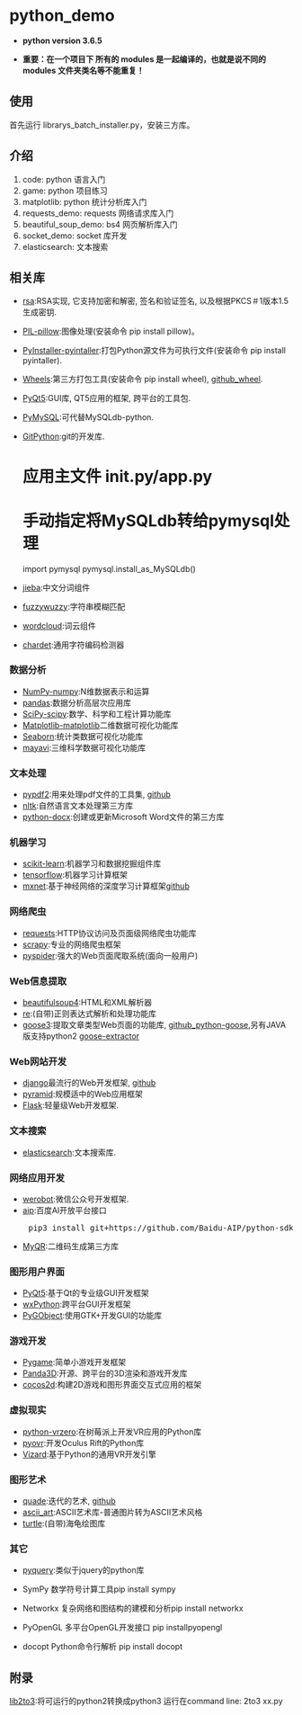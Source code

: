 # python_demo

- **python version 3.6.5**

- **重要：在一个项目下 所有的 modules 是一起编译的，也就是说不同的 modules 文件夹类名等不能重复！**

## 使用
首先运行 librarys_batch_installer.py，安装三方库。

## 介绍

  1. code: python 语言入门
  2. game: python 项目练习
  3. matplotlib: python 统计分析库入门
  4. requests_demo: requests 网络请求库入门
  5. beautiful_soup_demo: bs4 网页解析库入门
  6. socket_demo: socket 库开发
  7. elasticsearch: 文本搜索
  
## 相关库

- [rsa](https://pypi.org/project/rsa/):RSA实现, 它支持加密和解密, 签名和验证签名, 以及根据PKCS＃1版本1.5生成密钥.
- [PIL-pillow](https://pypi.org/project/Pillow/):图像处理(安装命令 pip install pillow)。

- [PyInstaller-pyintaller](http://www.pyinstaller.org):打包Python源文件为可执行文件(安装命令 pip install pyintaller).
- [Wheels](https://pythonwheels.com):第三方打包工具(安装命令 pip install wheel), [github_wheel](https://github.com/pypa/wheel).

- [PyQt5](https://www.riverbankcomputing.com/software/pyqt/):GUI库, QT5应用的框架, 跨平台的工具包.

- [PyMySQL](https://pypi.org/project/PyMySQL/):可代替MySQLdb-python.

- [GitPython](https://pypi.org/project/GitPython/):git的开发库.


    # 应用主文件 __init.py__/app.py
    # 手动指定将MySQLdb转给pymysql处理
    import pymysql
    pymysql.install_as_MySQLdb() 


- [jieba](https://pypi.org/project/jieba/):中文分词组件
- [fuzzywuzzy](https://github.com/seatgeek/fuzzywuzzy):字符串模糊匹配

- [wordcloud](https://github.com/amueller/word_cloud):词云组件

- [chardet](https://github.com/chardet/chardet):通用字符编码检测器

### 数据分析
- [NumPy-numpy](http://www.numpy.org):N维数据表示和运算
- [pandas](http://pandas.pydata.org):数据分析高层次应用库
- [SciPy-scipy](https://www.scipy.org):数学、科学和工程计算功能库
- [Matplotlib-matplotlib](https://matplotlib.org)二维数据可视化功能库
- [Seaborn](http://seaborn.pydata.org/):统计类数据可视化功能库
- [mayavi](http://docs.enthought.com/mayavi/mayavi/):三维科学数据可视化功能库

### 文本处理
- [pypdf2](https://pythonhosted.org/PyPDF2/):用来处理pdf文件的工具集, [github](https://github.com/mstamy2/PyPDF2)
- [nltk](http://nltk.org/):自然语言文本处理第三方库
- [python-docx](https://github.com/python-openxml/python-docx):创建或更新Microsoft Word文件的第三方库

### 机器学习
- [scikit-learn](http://scikit-learn.org/):机器学习和数据挖掘组件库
- [tensorflow](https://www.tensorflow.org/):机器学习计算框架
- [mxnet](https://mxnet.apache.org):基于神经网络的深度学习计算框架[github](https://github.com/apache/incubator-mxnet)

### 网络爬虫
- [requests](http://www.python-requests.org/):HTTP协议访问及页面级网络爬虫功能库
- [scrapy](https://scrapy.org):专业的网络爬虫框架
- [pyspider](http://docs.pyspider.org):强大的Web页面爬取系统(面向一般用户)

### Web信息提取
- [beautifulsoup4](https://www.crummy.com/software/BeautifulSoup/bs4):HTML和XML解析器 
- [re](https://docs.python.org/3.6/library/re.html):(自带)正则表达式解析和处理功能库
- [goose3](http://goose3.readthedocs.io/en/latest/index.html):提取文章类型Web页面的功能库, [github_python-goose](https://github.com/goose3/goose3),另有JAVA版支持python2 [goose-extractor](https://github.com/grangier/python-goose)

### Web网站开发
- [django](https://www.djangoproject.com/)最流行的Web开发框架, [github](https://github.com/django/django)
- [pyramid](https://trypyramid.com/):规模适中的Web应用框架
- [Flask](https://www.palletsprojects.com/p/flask/):轻量级Web开发框架.

### 文本搜索
- [elasticsearch](https://github.com/elastic/elasticsearch-py):文本搜索库.

### 网络应用开发
- [werobot](https://github.com/offu/WeRoBot):微信公众号开发框架.
- [aip](http://ai.baidu.com/docs#/Begin/top):百度AI开放平台接口
<pre>
    pip3 install git+https://github.com/Baidu-AIP/python-sdk.git@master
</pre>
- [MyQR](https://github.com/sylnsfar/qrcode):二维码生成第三方库

### 图形用户界面
- [PyQt5](https://www.riverbankcomputing.com/software/pyqt/):基于Qt的专业级GUI开发框架 
- [wxPython](https://wxpython.org):跨平台GUI开发框架
- [PyGObject](https://pygobject.readthedocs.io/en/latest/):使用GTK+开发GUI的功能库

### 游戏开发
- [Pygame](http://www.pygame.org/):简单小游戏开发框架
- [Panda3D](https://www.panda3d.org/):开源、跨平台的3D渲染和游戏开发库
- [cocos2d](http://python.cocos2d.org/):构建2D游戏和图形界面交互式应用的框架

### 虚拟现实
- [python-vrzero](https://github.com/WayneKeenan/python-vrzero):在树莓派上开发VR应用的Python库
- [pyovr](https://github.com/cmbruns/pyovr):开发Oculus Rift的Python库
- [Vizard](http://www.worldviz.com/vizard-virtual-reality-software):基于Python的通用VR开发引擎

### 图形艺术
- [quade](http://www.michaelfogleman.com/static/quads/):迭代的艺术, [github](https://github.com/fogleman/Quads)
- [ascii_art](https://github.com/lord63/ascii_art):ASCII艺术库-普通图片转为ASCII艺术风格
- [turtle](https://docs.python.org/3/library/turtle.html):(自带)海龟绘图库

### 其它
- [pyquery](https://github.com/gawel/pyquery):类似于jquery的python库

- SymPy 数学符号计算工具pip install sympy
- Networkx 复杂网络和图结构的建模和分析pip install networkx
- PyOpenGL 多平台OpenGL开发接口 pip installpyopengl
- docopt Python命令行解析 pip install docopt

## 附录
[lib2to3](https://docs.python.org/3.5/library/2to3.html?highlight=unicode#module-lib2to3):将可运行的python2转换成python3
运行在command line: 2to3 xx.py